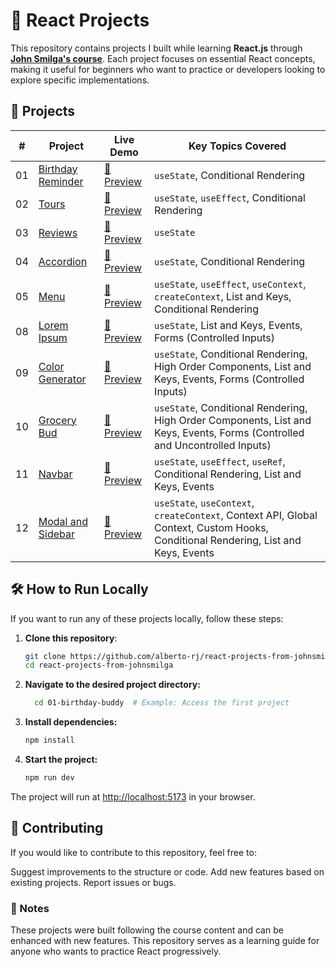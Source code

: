 # 🚀 React Projects

This repository contains projects I built while learning **React.js** through [**John Smilga's course**](https://www.udemy.com/course/react-tutorial-and-projects-course/?referralCode=FEE6A921AF07E2563CEF). Each project focuses on essential React concepts, making it useful for beginners who want to practice or developers looking to explore specific implementations.

## 📂 Projects

| #   | Project                                  | Live Demo                                                  | Key Topics Covered                                                                                                                 |
| --- | ---------------------------------------- | ---------------------------------------------------------- | ---------------------------------------------------------------------------------------------------------------------------------- |
| 01  | [Birthday Reminder](./01-birthday-buddy) | [🔗 Preview](https://my-01-birthday-reminder.netlify.app/) | `useState`, Conditional Rendering                                                                                                  |
| 02  | [Tours](./02-tours)                      | [🔗 Preview](https://my-02-tours.netlify.app/)             | `useState`, `useEffect`, Conditional Rendering                                                                                     |
| 03  | [Reviews](./03-reviews)                  | [🔗 Preview](https://my-03-reviews.netlify.app/)           | `useState`                                                                                                                         |
| 04  | [Accordion](./04-accordion)              | [🔗 Preview](https://my-04-accordion.netlify.app/)         | `useState`, Conditional Rendering                                                                                                  |
| 05  | [Menu](./05-menu)                        | [🔗 Preview](https://my-05-menu.netlify.app/)              | `useState`, `useEffect`, `useContext`, `createContext`, List and Keys, Conditional Rendering                                       |
| 08  | [Lorem Ipsum](./08-lorem-ipsum)          | [🔗 Preview](https://my-08-lorem-ipsum.netlify.app/)       | `useState`, List and Keys, Events, Forms (Controlled Inputs)                                                                       |
| 09  | [Color Generator](./09-color-generator)  | [🔗 Preview](https://my-09-color-generator.netlify.app/)   | `useState`, Conditional Rendering, High Order Components, List and Keys, Events, Forms (Controlled Inputs)                         |
| 10  | [Grocery Bud](./10-grocery-bud)          | [🔗 Preview](https://my-10-grocery-bud.netlify.app/)       | `useState`, Conditional Rendering, High Order Components, List and Keys, Events, Forms (Controlled and Uncontrolled Inputs)        |
| 11  | [Navbar](./11-navbar)                    | [🔗 Preview](https://my-11-navbar.netlify.app/)            | `useState`, `useEffect`, `useRef`, Conditional Rendering, List and Keys, Events                                                    |
| 12  | [Modal and Sidebar](./12-sidebar-modal)  | [🔗 Preview](https://my-12-sidebar-modal.netlify.app/)     | `useState`, `useContext`, `createContext`, Context API, Global Context, Custom Hooks, Conditional Rendering, List and Keys, Events |

## 🛠 How to Run Locally

If you want to run any of these projects locally, follow these steps:

1. **Clone this repository**:

   ```bash
   git clone https://github.com/alberto-rj/react-projects-from-johnsmilga.git
   cd react-projects-from-johnsmilga
   ```

2. **Navigate to the desired project directory:**

   ```bash
     cd 01-birthday-buddy  # Example: Access the first project
   ```

3. **Install dependencies:**

   ```bash
   npm install
   ```

4. **Start the project:**

   ```bash
   npm run dev
   ```

The project will run at [http://localhost:5173](http://localhost:5173) in your browser.

## 🤝 Contributing

If you would like to contribute to this repository, feel free to:

Suggest improvements to the structure or code.
Add new features based on existing projects.
Report issues or bugs.

### 📌 Notes

These projects were built following the course content and can be enhanced with new features.
This repository serves as a learning guide for anyone who wants to practice React progressively.
